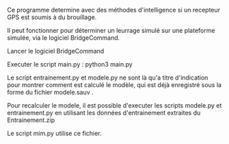 Ce programme determine avec des méthodes d'intelligence si un recepteur GPS est soumis à du brouillage.

Il peut fonctionner pour déterminer un leurrage simulé sur une plateforme simulée, via le logiciel BridgeCommand.

Lancer le logiciel BridgeCommand

Executer le script main.py : python3 main.py 

Le script entrainement.py et modele.py ne sont là qu'a titre d'indication pour montrer comment est calculé le modèle, qui est déjà enregistré sous la forme du fichier modele.sauv . 

Pour recalculer le modele, il est possible d'executer les scripts modele.py et entrainement.py en utilisant les données d'entrainement extraites du Entrainement.zip 

Le script mim.py utilise ce fichier.
